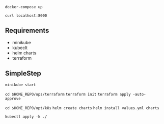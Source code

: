 `docker-compose up`

`curl localhost:8000`

## Requirements

- minikube
- kubeclt
- helm charts
- terraform

## SimpleStep

`minikube start`

`cd $HOME_REPO/ops/terraform`
`terraform init`
`terraform apply -auto-approve`

`cd $HOME_REPO/opt/k8s`
`helm create charts`
`helm install values.yml charts`

`kubectl apply -k ./`


